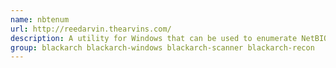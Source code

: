 ```yaml
---
name: nbtenum
url: http://reedarvin.thearvins.com/
description: A utility for Windows that can be used to enumerate NetBIOS information from one host or a range of hosts.
group: blackarch blackarch-windows blackarch-scanner blackarch-recon
---
```

